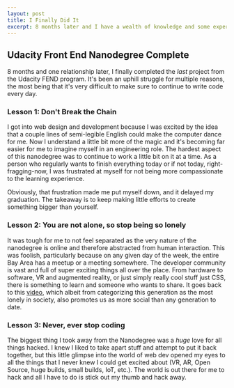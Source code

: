 ```yaml
---
layout: post
title: I Finally Did It
excerpt: 8 months later and I have a wealth of knowledge and some experience and even better, some confidence.
---
```


## Udacity Front End Nanodegree Complete

8 months and one relationship later, I finally completed the *last* project from the Udacity FEND program. It's been an uphill struggle for multiple reasons, the most being that it's very difficult to make sure to continue to write code every day.

### Lesson 1: Don't Break the Chain

I got into web design and development because I was excited by the idea that a couple lines of semi-legible English could make the computer dance for me. Now I understand a little bit more of the magic and it's becoming far easier for me to imagine myself in an engineering role. The hardest aspect of this nanodegree was to continue to work a little bit on it at a time. As a person who regularly wants to finish everything today or if not today, right-fragging-now, I was frustrated at myself for not being more compassionate to the learning experience.

Obviously, that frustration made me put myself down, and it delayed my graduation. The takeaway is to keep making little efforts to create something bigger than yourself.

### Lesson 2: You are not alone, so stop being so lonely

It was tough for me to not feel separated as the very nature of the nanodegree is online and therefore abstracted from human interaction. This was foolish, particularly because on any given day of the week, the entire Bay Area has a meetup or a meeting somewhere. The developer community is vast and full of super exciting things all over the place. From hardware to software, VR and augmented reality, or just simply really cool stuff just CSS, there is something to learn and someone who wants to share. It goes back to this [video](https://www.youtube.com/watch?v=yKSweNViR8M), which albeit from categorizing this generation as the most lonely in society, also promotes us as more social than any generation to date.

### Lesson 3: Never, ever stop coding

The biggest thing I took away from the Nanodegree was a *huge* love for all things hacked. I knew I liked to take apart stuff and attempt to put it back together, but this little glimpse into the world of web dev opened my eyes to all the things that I never knew I could get excited about (VR, AR, Open Source, huge builds, small builds, IoT, etc.). The world is out there for me to hack and all I have to do is stick out my thumb and hack away.
